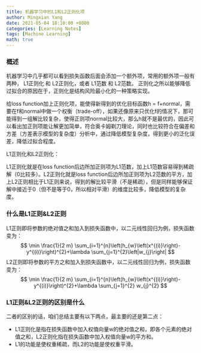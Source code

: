```yaml
---
title: 机器学习中的L1和L2正则化项
author: Mingxian Yang
date: 2021-05-04 18:10:00 +0800
categories: [Learning Notes]
tags: [Machine Learning]
math: true
---
```


### 概述
机器学习中几乎都可以看到损失函数后面会添加一个额外项，常用的额外项一般有两种， L1正则化 和 L2正则化，或者 L1范数 和 L2范数。
正则化之所以能够降低过拟合的原因在于，正则化是结构风险最小化的一种策略实现。

给loss function加上正则化项，能使得新得到的优化目标函数h = f+normal，需要在f和normal中做一个权衡（trade-off），如果还像原来只优化f的情况下，那可能得到一组解比较复杂，使得正则项normal比较大，那么h就不是最优的，因此可以看出加正则项能让解更加简单，符合奥卡姆剃刀理论，同时也比较符合在偏差和方差（方差表示模型的复杂度）分析中，通过降低模型复杂度，得到更小的泛化误差，降低过拟合程度。

L1正则化和L2正则化：

L1正则化就是在loss function后边所加正则项为L1范数，加上L1范数容易得到稀疏解（0比较多）。L2正则化就是loss function后边所加正则项为L2范数的平方，加上L2正则相比于L1正则来说，得到的解比较平滑（不是稀疏），但是同样能够保证解中接近于0（但不是等于0，所以相对平滑）的维度比较多，降低模型的复杂度。

### 什么是L1正则&L2正则

L1正则即将参数的绝对值之和加入到损失函数中，以二元线性回归为例，损失函数变为：  
$$
\min \frac{1}{2 m} \sum_{i=1}^{n}\left(h_{w}\left(x^{(i)}\right)-y^{(i)}\right)^{2}+\lambda \sum_{j=1}^{2}\left|w_{j}\right|
$$
L2正则即将参数的平方之和加入到损失函数中，以二元线性回归为例，损失函数变为：
$$
\min \frac{1}{2 m} \sum_{i=1}^{n}\left(h_{w}\left(x^{(i)}\right)-y^{(i)}\right)^{2}+\lambda \sum_{j=1}^{2} w_{j}^{2}
$$

### L1正则&L2正则的区别是什么
二者的区别的话，咱们总结主要有以下两点，最主要的还是第二点：

- L1正则化是指在损失函数中加入权值向量w的绝对值之和，即各个元素的绝对值之和，L2正则化指在损失函数中加入权值向量w的平方和。
- L1的功能是使权重稀疏，而L2的功能是使权重平滑。